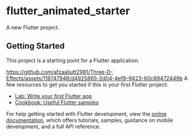 # flutter_animated_starter

A new Flutter project.

## Getting Started

This project is a starting point for a Flutter application.

https://github.com/afzaaljutt2981/Three-D-Effects/assets/118747946/d4925865-2d04-4ef9-9423-60c89472449b
A few resources to get you started if this is your first Flutter project:

- [Lab: Write your first Flutter app](https://docs.flutter.dev/get-started/codelab)
- [Cookbook: Useful Flutter samples](https://docs.flutter.dev/cookbook)

For help getting started with Flutter development, view the
[online documentation](https://docs.flutter.dev/), which offers tutorials,
samples, guidance on mobile development, and a full API reference.
